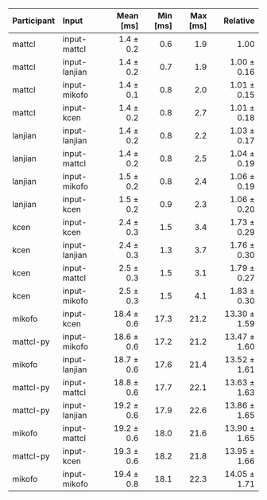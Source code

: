 | Participant | Input | Mean [ms] | Min [ms] | Max [ms] | Relative |
|:---|:---|---:|---:|---:|---:|
| mattcl | input-mattcl | 1.4 ± 0.2 | 0.6 | 1.9 | 1.00 |
| mattcl | input-lanjian | 1.4 ± 0.2 | 0.7 | 1.9 | 1.00 ± 0.16 |
| mattcl | input-mikofo | 1.4 ± 0.1 | 0.8 | 2.0 | 1.01 ± 0.15 |
| mattcl | input-kcen | 1.4 ± 0.2 | 0.8 | 2.7 | 1.01 ± 0.18 |
| lanjian | input-lanjian | 1.4 ± 0.2 | 0.8 | 2.2 | 1.03 ± 0.17 |
| lanjian | input-mattcl | 1.4 ± 0.2 | 0.8 | 2.5 | 1.04 ± 0.19 |
| lanjian | input-mikofo | 1.5 ± 0.2 | 0.8 | 2.4 | 1.06 ± 0.19 |
| lanjian | input-kcen | 1.5 ± 0.2 | 0.9 | 2.3 | 1.06 ± 0.20 |
| kcen | input-kcen | 2.4 ± 0.3 | 1.5 | 3.4 | 1.73 ± 0.29 |
| kcen | input-lanjian | 2.4 ± 0.3 | 1.3 | 3.7 | 1.76 ± 0.30 |
| kcen | input-mattcl | 2.5 ± 0.3 | 1.5 | 3.1 | 1.79 ± 0.27 |
| kcen | input-mikofo | 2.5 ± 0.3 | 1.5 | 4.1 | 1.83 ± 0.30 |
| mikofo | input-kcen | 18.4 ± 0.6 | 17.3 | 21.2 | 13.30 ± 1.59 |
| mattcl-py | input-mikofo | 18.6 ± 0.6 | 17.2 | 21.2 | 13.47 ± 1.60 |
| mikofo | input-lanjian | 18.7 ± 0.6 | 17.6 | 21.4 | 13.52 ± 1.61 |
| mattcl-py | input-mattcl | 18.8 ± 0.6 | 17.7 | 22.1 | 13.63 ± 1.63 |
| mattcl-py | input-lanjian | 19.2 ± 0.6 | 17.9 | 22.6 | 13.86 ± 1.65 |
| mikofo | input-mattcl | 19.2 ± 0.6 | 18.0 | 21.6 | 13.90 ± 1.65 |
| mattcl-py | input-kcen | 19.3 ± 0.6 | 18.2 | 21.8 | 13.95 ± 1.66 |
| mikofo | input-mikofo | 19.4 ± 0.8 | 18.1 | 22.3 | 14.05 ± 1.71 |
